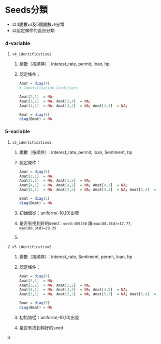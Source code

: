 # Seeds分類

* 以4變數`v4`及5個變數`v5`分類
* 以認定條件的區別分類



### 4-variable

1. `v4_identification1`

   1. 變數（按順序）：interest_rate, permit, loan, hp

   2. 認定條件：

      ```R
      Amat = diag(4)
      # Identification Conditions
      
      Amat[2,1]  = NA; 
      Amat[3,1]  = NA; Amat[3,4]  = NA;
      Amat[4,1]  = NA; Amat[4,2]  = NA; Amat[4,3]  = NA;
      
      Bmat = diag(4)
      diag(Bmat) = NA
      ```

      

### 5-variable

1. `v5_identification1`

   1. 變數（按順序）：interest_rate, permit, loan, Sentiment, hp

   2. 認定條件：

      ```R
      Amat = diag(5)
      Amat[2,1]  = NA;
      Amat[3,1]  = NA; Amat[3,5]  = NA;
      Amat[4,1]  = NA; Amat[4,2]  = NA; Amat[4,3]  = NA;
      Amat[5,1]  = NA; Amat[5,2]  = NA; Amat[5,3]  = NA; Amat[5,4]  = NA;
      
      Bmat = diag(5)
      diag(Bmat) = NA
      ```

   3. 初始值從：uniform(-10,10)出發

   4. 是否有找到好的seed：`seed:459250` 讓 `max(A0.Std)=17.77`, `max(B0.Std)=29.29`

   5. 

2. `v5_identification2`

   1. 變數（按順序）：interest_rate, Sentiment, permit, loan, hp

   2. 認定條件：

      ```R
      Amat = diag(5)
      Amat[2,1]  = NA;
      Amat[3,1]  = NA; Amat[3,2]  = NA;
      Amat[4,1]  = NA; Amat[4,2]  = NA; Amat[4,5]  = NA;
      Amat[5,1]  = NA; Amat[5,2]  = NA; Amat[5,3]  = NA; Amat[5,4]  = NA;
      
      Bmat = diag(5)
      diag(Bmat) = NA
      
      ```

   3. 初始值從：uniform(-10,10)出發

   4. 是否有找到夠好的seed

3. 
